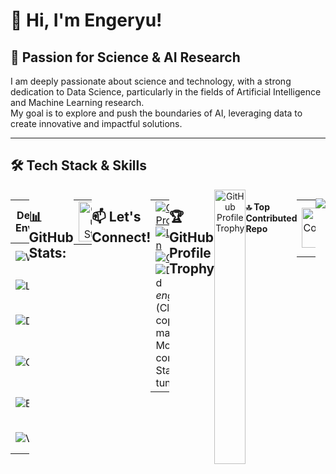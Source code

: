 # 👋 Hi, I'm Engeryu!
## 🔬 Passion for Science & AI Research
I am deeply passionate about science and technology, with a strong dedication to Data Science, particularly in the fields of Artificial Intelligence and Machine Learning research.  
My goal is to explore and push the boundaries of AI, leveraging data to create innovative and impactful solutions.

---

## 🛠️ Tech Stack & Skills
<div style="display: flex; justify-content: space-between;">

| **Development Environments**                                            | **Most Used Programming Languages**                                     | **Tools**                                                      | **Platforms & Technologies**                                      |
| ------------------------------------------------------------------------ | ------------------------------------------------------------------------ | -------------------------------------------------------------- | ------------------------------------------------------------------ |
| ![Windows](https://img.shields.io/badge/Windows-64B5F6?logo=windows&logoColor=white&style=for-the-badge) | ![Python](https://img.shields.io/badge/Python-E57373?logo=python&logoColor=white&style=for-the-badge) ![SQL](https://img.shields.io/badge/SQL-E57373?logo=mysql&logoColor=white&style=for-the-badge) | ![Jupyter](https://img.shields.io/badge/Jupyter-64B5F6?logo=jupyter&logoColor=black&style=for-the-badge) ![LaTeX](https://img.shields.io/badge/LaTeX-64B5F6?logo=latex&logoColor=white&style=for-the-badge) | ![AWS](https://img.shields.io/badge/Amazon_AWS-E57373?logo=amazonaws&logoColor=FF9900&style=for-the-badge) ![GCP](https://img.shields.io/badge/Google_Cloud-E57373?logo=googlecloud&logoColor=white&style=for-the-badge) |
| ![Linux](https://img.shields.io/badge/Linux-64B5F6?logo=linux&logoColor=black&style=for-the-badge) | ![C++](https://img.shields.io/badge/C++-E57373?logo=cplusplus&logoColor=white&style=for-the-badge) ![C](https://img.shields.io/badge/C-E57373?logo=c&logoColor=white&style=for-the-badge) | ![NumPy](https://img.shields.io/badge/NumPy-64B5F6?logo=numpy&logoColor=white&style=for-the-badge) ![Pandas](https://img.shields.io/badge/Pandas-64B5F6?logo=pandas&logoColor=white&style=for-the-badge) | ![Apache](https://img.shields.io/badge/Apache-E57373?logo=apache&logoColor=white&style=for-the-badge) ![Airflow](https://img.shields.io/badge/Apache_Airflow-E57373?logo=apacheairflow&logoColor=white&style=for-the-badge) |
| ![Debian](https://img.shields.io/badge/Debian-64B5F6?logo=debian&logoColor=white&style=for-the-badge) | ![Julia](https://img.shields.io/badge/Julia-E57373?logo=julia&logoColor=white&style=for-the-badge) ![R](https://img.shields.io/badge/R-E57373?logo=r&logoColor=white&style=for-the-badge) | ![Scikit-Learn](https://img.shields.io/badge/Scikit--Learn-64B5F6?logo=scikitlearn&logoColor=white&style=for-the-badge) ![SciPy](https://img.shields.io/badge/SciPy-64B5F6?logo=scipy&logoColor=white&style=for-the-badge) | ![Docker](https://img.shields.io/badge/Docker-E57373?logo=docker&logoColor=white&style=for-the-badge) ![Streamlit](https://img.shields.io/badge/Streamlit-E57373?logo=streamlit&logoColor=white&style=for-the-badge) |
| ![Git](https://img.shields.io/badge/Git-64B5F6?logo=git&logoColor=white&style=for-the-badge) | ![Java](https://img.shields.io/badge/Java-E57373?logo=java&logoColor=white&style=for-the-badge) ![Scala](https://img.shields.io/badge/Scala-E57373?logo=scala&logoColor=white&style=for-the-badge) | ![PyTorch](https://img.shields.io/badge/PyTorch-64B5F6?logo=pytorch&logoColor=white&style=for-the-badge) ![TensorFlow](https://img.shields.io/badge/TensorFlow-64B5F6?logo=tensorflow&logoColor=white&style=for-the-badge) | ![GraphDB](https://img.shields.io/badge/GraphDB-E57373?logo=graphdb&logoColor=white&style=for-the-badge) ![MongoDB](https://img.shields.io/badge/MongoDB-E57373?logo=mongodb&logoColor=white&style=for-the-badge) |
| ![Bash](https://img.shields.io/badge/Bash-64B5F6?logo=gnubash&logoColor=white&style=for-the-badge) | ![PHP](https://img.shields.io/badge/PHP-E57373?logo=php&logoColor=white&style=for-the-badge) ![JavaScript](https://img.shields.io/badge/JavaScript-E57373?logo=javascript&logoColor=black&style=for-the-badge) | ![Spark](https://img.shields.io/badge/Spark-64B5F6?logo=apachespark&logoColor=white&style=for-the-badge) ![Markdown](https://img.shields.io/badge/Markdown-64B5F6?logo=markdown&logoColor=white&style=for-the-badge) | ![Neo4j](https://img.shields.io/badge/Neo4j-E57373?logo=neo4j&logoColor=white&style=for-the-badge) ![FileZilla](https://img.shields.io/badge/FileZilla-E57373?logo=filezilla&logoColor=white&style=for-the-badge) |
| ![VSCode](https://img.shields.io/badge/VS_Code-64B5F6?logo=visualstudiocode&logoColor=white&style=for-the-badge) | ![JSON](https://img.shields.io/badge/JSON-E57373?logo=json&logoColor=white&style=for-the-badge) ![YAML](https://img.shields.io/badge/YAML-E57373?logo=yaml&logoColor=white&style=for-the-badge) | ![Plotly](https://img.shields.io/badge/Plotly-64B5F6?logo=plotly&logoColor=white&style=for-the-badge) ![Tableau](https://img.shields.io/badge/Tableau-64B5F6?logo=tableau&logoColor=white&style=for-the-badge) | ![NPM](https://img.shields.io/badge/NPM-E57373?logo=npm&logoColor=white&style=for-the-badge) ![Nginx](https://img.shields.io/badge/Nginx-E57373?logo=nginx&logoColor=white&style=for-the-badge) |

---
## 📊 GitHub Stats:
<table style="width: 100%; border-collapse: collapse; align: center">
  <tr>
    <td style="text-align: center;">
      <img src="https://github-readme-stats.vercel.app/api?username=Engeryu&theme=date_night&hide_border=false&include_all_commits=true&count_private=true" alt="GitHub Stats" style="width: 100%;" />
    </td>
    <td style="text-align: center;">
      <img src="https://github-readme-stats.vercel.app/api/top-langs/?username=Engeryu&theme=date_night&hide_border=false&include_all_commits=true&count_private=true&layout=compact" alt="Top Languages" style="width: 100%;" />
    </td>
  </tr>
</table>

---
## 📫 Let's Connect!
<table style="border-collapse: collapse; width: 100%;">
  <tr>
    <td style="width: 70%; padding-right: 20px;">
      <div style="text-align: left; display: inline-block;">
        <a href="https://github.com/Engeryu">
          <img src="https://img.shields.io/badge/GitHub-Engeryu-100000?style=for-the-badge&logo=github&logoColor=white" alt="GitHub Profile" />
        </a>
        <br />
        <a href="https://www.linkedin.com/in/angel-gaspard-fauvelle-631111122/">
          <img src="https://img.shields.io/static/v1?message=LinkedIn&logo=linkedin&label=&color=0077B5&logoColor=white&labelColor=&style=for-the-badge" alt="LinkedIn" />
        </a>
        <br />
        <a href="mailto:angel.proworkspace@gmail.com">
          <img src="https://img.shields.io/static/v1?message=Gmail&logo=gmail&label=&color=D14836&logoColor=white&labelColor=&style=for-the-badge" alt="Gmail" />
        </a>
        <br />
        <img src="https://img.shields.io/static/v1?message=Discord&logo=discord&label=&color=7289DA&logoColor=white&labelColor=&style=for-the-badge" alt="Discord" />
        <i>engeryu</i> <bold>(Click to copy manually)</bold>
        <br />
        <bold>More to come... Stay tuned!</bold> 🚀
      </div>
    </td>
    <td style="text-align: right; width: 30%;">
      <img src="https://github.com/user-attachments/assets/e2bd9c47-44f0-4541-b182-9cc4a96d8772" alt="Chill Boy" style="max-width: 100%; border-radius: 10px;" />
    </td>
  </tr>
</table>

---
## 🏆 GitHub Profile Trophy
<div style="width: 100%; text-align: center;">
  <img src="https://github-profile-trophy.vercel.app/?username=Engeryu&theme=radical&no-frame=false&no-bg=false&margin-w=4" alt="GitHub Profile Trophy" style="width: 100%;" />
</div>

#### 🔝 Top Contributed Repo
<table style="width: 100%; border-collapse: collapse;">
  <tr>
    <td style="width: 50%; text-align: center;">
      <img src="https://github-contributor-stats.vercel.app/api?username=Engeryu&limit=5&theme=date_night&combine_all_yearly_contributions=true" alt="GitHub Contributor Stats" style="width: 100%;" />
    </td>
    <td style="width: 50%; text-align: center;">
      <img src="https://nirzak-streak-stats.vercel.app/?user=Engeryu&theme=date_night&hide_border=false" alt="GitHub Streak Stats" style="width: 100%;" />
    </td>
  </tr>
</table>

---
[![](https://visitcount.itsvg.in/api?id=Engeryu&icon=0&color=9)](https://visitcount.itsvg.in)
<!-- Proudly created with GPRM ( https://gprm.itsvg.in ) -->
